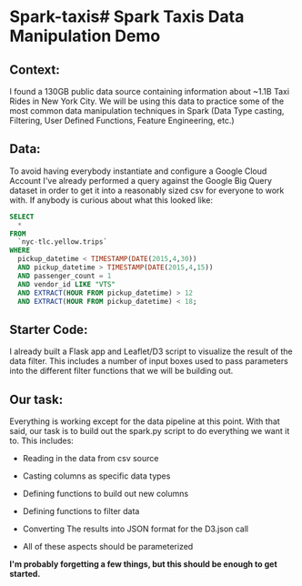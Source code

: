 # Spark-taxis# Spark Taxis Data Manipulation Demo 

## Context:

I found a 130GB public data source containing information about ~1.1B Taxi Rides in New York City. We will be using this data to practice some of the most common data manipulation techniques in Spark (Data Type casting, Filtering, User Defined Functions, Feature Engineering, etc.)

## Data:

To avoid having everybody instantiate and configure a Google Cloud Account I've already performed a query against the Google Big Query dataset in order to get it into a reasonably sized csv for everyone to work with. If anybody is curious about what this looked like: 

```sql
SELECT
  *
FROM
  `nyc-tlc.yellow.trips`
WHERE
  pickup_datetime < TIMESTAMP(DATE(2015,4,30))
  AND pickup_datetime > TIMESTAMP(DATE(2015,4,15))
  AND passenger_count = 1
  AND vendor_id LIKE "VTS"
  AND EXTRACT(HOUR FROM pickup_datetime) > 12
  AND EXTRACT(HOUR FROM pickup_datetime) < 18;
```

## Starter Code:

I already built a Flask app and Leaflet/D3 script to visualize the result of the data filter. This includes a number of input boxes used to pass parameters into the different filter functions that we will be building out.

## Our task:

Everything is working except for the data pipeline at this point. With that said, our task is to build out the spark.py script to do everything we want it to. This includes:

* Reading in the data from csv source

* Casting columns as specific data types

* Defining functions to build out new columns

* Defining functions to filter data 

* Converting The results into JSON format for the D3.json call

* All of these aspects should be parameterized

**I'm probably forgetting a few things, but this should be enough to get started.**